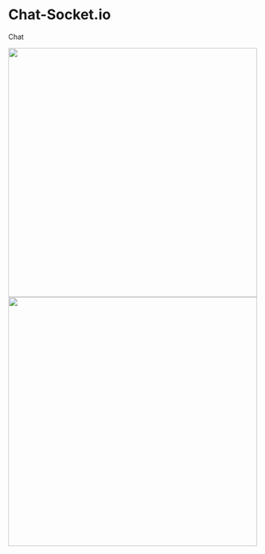 # Chat-Socket.io
Chat

<div>
  <img width="500px" align="top" src="https://user-images.githubusercontent.com/59850458/158263703-66c774c2-588f-4ff3-bde4-72965f6b3a13.png">
  
  <img width="500px" align="top" src="https://user-images.githubusercontent.com/59850458/158263706-69e26f8d-3b6f-47f5-8633-f8685387eb42.png">
</div>
